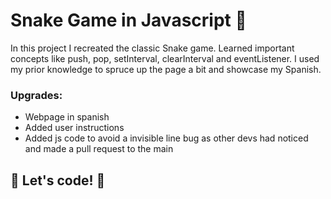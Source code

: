 # Snake Game in Javascript 🐍

In this project I recreated the classic Snake game.
Learned important concepts like push, pop, setInterval, clearInterval and eventListener. I used my prior knowledge to spruce up the page a bit and showcase my Spanish.

### Upgrades:

* Webpage in spanish
* Added user instructions
* Added js code to avoid a invisible line bug as other devs had noticed and made a pull request to the main


## 🚀 Let's code! 🚀
